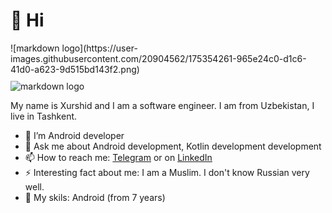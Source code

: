 # 👋 Hi 

<div style="float:left;margin:0 10px 10px 0" markdown="1">
    ![markdown logo](https://user-images.githubusercontent.com/20904562/175354261-965e24c0-d1c6-41d0-a623-9d515bd143f2.png)
</div>

![markdown logo](https://user-images.githubusercontent.com/20904562/175354261-965e24c0-d1c6-41d0-a623-9d515bd143f2.png)

My name is Xurshid and I am a software engineer. I am from Uzbekistan, I live in Tashkent.

- 📱 I’m Android developer
- 💬 Ask me about Android development, Kotlin development development
- 📫 How to reach me: [Telegram](https://t.me/xurshidt90) or on [LinkedIn](https://www.linkedin.com/in/xurshid-tursunov-103333131/)
- ⚡ Interesting fact about me: I am a Muslim. I don't know Russian very well.
- 🤯 My skils: Android (from 7 years)




<!---
xurshidt90/xurshidt90 is a ✨ special ✨ repository because its `README.md` (this file) appears on your GitHub profile.
You can click the Preview link to take a look at your changes.
- 👀 I’m interested in ...
- 🌱 I’m currently learning ...
- 💞️ I’m looking to collaborate on ...
- 📫 How to reach me ...
--->
